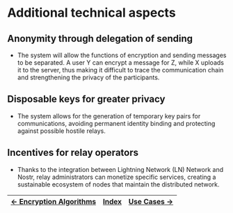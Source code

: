 # Additional technical aspects

## Anonymity through delegation of sending

- The system will allow the functions of encryption and sending messages to be
  separated. A user Y can encrypt a message for Z, while X uploads it to the server, thus
  making it difficult to trace the communication chain and strengthening the privacy of the
  participants.

## Disposable keys for greater privacy

- The system allows for the generation of temporary key pairs for communications,
  avoiding permanent identity binding and protecting against possible hostile relays.

## Incentives for relay operators

- Thanks to the integration between Lightning Network (LN) Network and Nostr, relay
  administrators can monetize specific services, creating a sustainable ecosystem of
  nodes that maintain the distributed network.

| [← Encryption Algorithms](6-encryption-algorithms.md) | [Index](../README.md) | [Use Cases →](8-use-cases.md) |
| :---------------------------------------------------- | :-------------------: | ----------------------------: |
